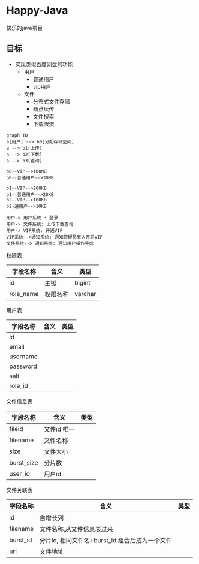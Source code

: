 # Happy-Java

快乐的java项目

## 目标
- 实现类似百度网盘的功能
    - 用户
       - 普通用户
       - vip用户
   - 文件
        - 分布式文件存储
        - 断点续传
        - 文件搜索
        - 下载限流
        
```mermaid
graph TD
a[用户] --> b0[分配存储空间]
a --> b1[上传]
a --> b2[下载]
a --> b3[查询]

b0--VIP-->100MB
b0--普通用户-->30MB

b1--VIP-->200KB
b1--普通用户-->20KB
b2--VIP-->100KB
b2-通用户-->10KB

```

```sequence
用户-> 用户系统 : 登录
用户-> 文件系统: 上传下载查询
用户-> VIP系统: 开通VIP
VIP系统-->通知系统: 通知管理员有人开启VIP
文件系统--> 通知系统: 通知用户操作完成
```











权限表

| 字段名称  | 含义     | 类型                                  |
| --------- | -------- | ------------------------------------- |
| id        | 主键     | bigint                                |
| role_name | 权限名称 | varchar                               |



用户表

| 字段名称  | 含义     | 类型                                  |
| -------- | ---- | ---- |
| id       |      |      |
| email    |      |      |
| username |      |      |
| password |      |      |
| salt     |      |      |
| role_id  |      |      |



文件信息表

| 字段名称  | 含义     | 类型     |
| ---------- | ----------- | ---- |
| fileid     | 文件id 唯一 |      |
| filename   | 文件名称    |      |
| size       | 文件大小    |      |
| burst_size | 分片数      |      |
| user_id    | 用户id      |      |




文件关联表

| 字段名称  | 含义     | 类型                                  |
| -------- | ---------------------------------------------- | ---- |
| id       | 自增长列                                       |      |
| filename | 文件名称,从文件信息表过来                      |      |
| burst_id | 分片id, 相同文件名+burst_id 组合后成为一个文件 |      |
| url      | 文件地址                                       |      |

